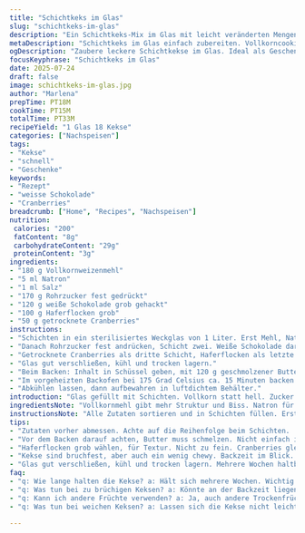 ```yaml
---
title: "Schichtkeks im Glas"
slug: "schichtkeks-im-glas"
description: "Ein Schichtkeks-Mix im Glas mit leicht veränderten Mengen. Weizenvollkornmehl wird verwendet statt hellem Mehl. Natron und Salz bleiben gleich. Rohrzucker ersetzt die braune Zuckerart. Statt Schokolade diesmal weiße Schokolade und getrocknete Cranberries. Haferflocken leicht gröber. Zucker und Trockenfrüchte schichten in vier klaren Schichten. Zubereitungszeit verkürzt. Backzeit verlängert. Glasinhalt für etwa 18 Kekse. Anleitung steckt bei, Aufbewahrung und Backhinweise inklusive."
metaDescription: "Schichtkeks im Glas einfach zubereiten. Vollkorncookies, weiße Schokolade und fruchtige Cranberries. Ideal zum Verschenken oder Naschen."
ogDescription: "Zaubere leckere Schichtkekse im Glas. Ideal als Geschenk oder Snack. Schnelle Zubereitung, knusprige Konsistenz und fruchtige Aromen."
focusKeyphrase: "Schichtkeks im Glas"
date: 2025-07-24
draft: false
image: schichtkeks-im-glas.jpg
author: "Marlena"
prepTime: PT18M
cookTime: PT15M
totalTime: PT33M
recipeYield: "1 Glas 18 Kekse"
categories: ["Nachspeisen"]
tags:
- "Kekse"
- "schnell"
- "Geschenke"
keywords:
- "Rezept"
- "weisse Schokolade"
- "Cranberries"
breadcrumb: ["Home", "Recipes", "Nachspeisen"]
nutrition: 
 calories: "200"
 fatContent: "8g"
 carbohydrateContent: "29g"
 proteinContent: "3g"
ingredients:
- "180 g Vollkornweizenmehl"
- "5 ml Natron"
- "1 ml Salz"
- "170 g Rohrzucker fest gedrückt"
- "120 g weiße Schokolade grob gehackt"
- "100 g Haferflocken grob"
- "50 g getrocknete Cranberries"
instructions:
- "Schichten in ein sterilisiertes Weckglas von 1 Liter. Erst Mehl, Natron, Salz vermengen, als erste Schicht."
- "Danach Rohrzucker fest andrücken, Schicht zwei. Weiße Schokolade darüber streuen."
- "Getrocknete Cranberries als dritte Schicht, Haferflocken als letzte. Leicht andrücken, darauf achten, dass die Schichten klar bleiben."
- "Glas gut verschließen, kühl und trocken lagern."
- "Beim Backen: Inhalt in Schüssel geben, mit 120 g geschmolzener Butter mischen, Kugeln formen."
- "Im vorgeheizten Backofen bei 175 Grad Celsius ca. 15 Minuten backen."
- "Abkühlen lassen, dann aufbewahren in luftdichtem Behälter."
introduction: "Glas gefüllt mit Schichten. Vollkorn statt hell. Zucker ersetzt durch Rohrzucker. Weiße Schoki nicht dunkel. Craisins statt Schoki. Hafer etwas grober. Kein Mischen vorab. Schichten sichtbar, fast Kunst. Zum Verschenken. Schnell vorbereitet. Backzeit verlängert, knusprig wird’s. Einfach zusammengepackt - reicht für fast 20 Kekse. Belohnung für Geduld. Fertig in gut einer halben Stunde. Kühl lagern. Nicht feucht. Wenn fertig, Rührbesen raus, Butter schmelzen - dann Teig. Ziehen lassen? Nein, direkt Backofen. Kekse ratzfatz weg. Bruchfest, little chewy. "
ingredientsNote: "Vollkornmehl gibt mehr Struktur und Biss. Natron für die Lockerung, Salz hebt Geschmack. Rohrzucker bringt mehr Karamellnoten als heller Zucker. Weiße Schokolade statt dunkler bringt Süße und Kontrast. Cranberries statt Schokolade sorgen für Fruchtigkeit und säuerlichen Akzent. Die Haferflocken grober gewählt, für mehr Textur statt nur Oberfläche. Wichtig: Schichten nicht mischen, dann bleibt die Optik gut. Schraubdeckelgläser eignen sich gut, konservieren den Inhalt lange. Trockenheit wichtig, Feuchtigkeit macht Zucker klumpig. Hält sich mehrere Wochen. "
instructionsNote: "Alle Zutaten sortieren und in Schichten füllen. Erst Mehl, Salz, Natron mischen, trockene Mischung lässt sich besser pressen. Rohrzucker fest andrücken, damit er kompakt liegt. Schokolade grob hacken, nicht pulverisieren, für Textur. Dazwischen Trockenfrüchte - besser gleichmäßige Schicht als ein Durcheinander. Glas verschließen, ruhig fest, Luft draußen halten. Beim Backen alles in Schüssel, Butter hinzu - Mischung bleibt bröselig. Kugeln formen, keine Tablets. Auf Backblech, Abstand lassen, bullig backen. Kann leicht dunkel werden an Rändern, nicht verbrennen. Abkühlen lassen unbedingt, sonst fallen auseinander. Zur Aufbewahrung: gut dicht, trocken, dunkel."
tips:
- "Zutaten vorher abmessen. Achte auf die Reihenfolge beim Schichten.  Mehl kommt zuerst, mischen. Dann Zucker, gut andrücken. Dünne Schichten? Vermeiden. Fest drücken."
- "Vor dem Backen darauf achten, Butter muss schmelzen. Nicht einfach in die Mischung. Erst alles mischen. Auf Backblech Kugeln formen. Abstand lassen. Sie laufen auseinander."
- "Haferflocken grob wählen, für Textur. Nicht zu fein. Cranberries gleichmäßig verteilen, sie klumpen sonst. Wenn trocken, dann rein. Schichten sollen sichtbar bleiben."
- "Kekse sind bruchfest, aber auch ein wenig chewy. Backzeit im Blick. Ränder dürfen leicht dunkel werden. Nicht verbrennen. Abkühlen lassen, sonst fallen sie auseinander."
- "Glas gut verschließen, kühl und trocken lagern. Mehrere Wochen haltbar. Trockenheit ist wichtig. Feuchtigkeit macht Zucker klumpig. Schraubdeckelgläser sind ideal."
faq:
- "q: Wie lange halten die Kekse? a: Hält sich mehrere Wochen. Wichtig ist, kühl und trocken lagern. Am besten in einem luftdichten Behälter. Kontrolle nötig."
- "q: Was tun bei zu brüchigen Keksen? a: Könnte an der Backzeit liegen. Kürzer backen, aber darauf achten. Vielleicht andere Konsistenz? Mische die Zutaten gut."
- "q: Kann ich andere Früchte verwenden? a: Ja, auch andere Trockenfrüchte. Möglich wäre Aprikosen oder Rosinen. Egal, Hauptsache gut gleichmäßig verteilen. Schichten nicht vermischen."
- "q: Was tun bei weichen Keksen? a: Lassen sich die Kekse nicht leicht anfassen? Dann abkühlen lassen, ist wichtig. Backzeit evtl. verlängern, aber aufpassen, nicht verbrennen."

---
```

